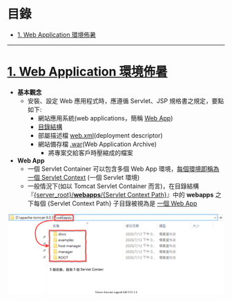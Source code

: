 <h1 id="top">目錄</h1>

- [1. Web Application 環境佈暑](#s1)

---

# <a id='s1' class='md-title' href='#top'>1. Web Application 環境佈暑</a>

- **基本觀念**
  - 安裝、設定 Web 應用程式時，應遵循 Servlet、JSP 規格書之規定，要點如下:
    - 網站應用系統(web applications，簡稱 <u>Web App</u>)
    - <u>目錄結構</u>
    - 部屬描述檔 <u>web.xml</u>(deployment descriptor)
    - 網站備存檔 <u>.war</u>(Web Application Archive)
      - 將專案交給客戶時壓縮成的檔案
- **Web App**
  - 一個 Servlet Container 可以包含多個 Web App 環境，<u>每個環境即稱為一個 Servlet Context</u> (一個 Servlet 環境)
  - 一般情況下(如以 Tomcat Servlet Container 而言)，在目錄結構『<u>{server_root}/**webapps**/{Servlet Context Path}</u>』中的 **webapps** 之下每個 {Servlet Context Path} 子目錄被視為是 <u>一個 Web App</u>

<p><img src='./image/01.ServletContext專案位置.dio.svg'></p>
